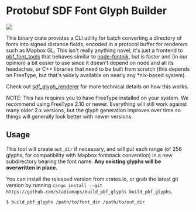 # Protobuf SDF Font Glyph Builder

[![](https://img.shields.io/crates/v/build_pbf_glyphs.svg)](https://crates.io/crates/build_pbf_glyphs)

This binary crate provides a CLI utility for batch converting a directory of fonts into
signed distance fields, encoded in a protocol buffer for renderers such as Mapbox GL. This
isn't really anything novel; it's just a frontend to
[pbf_font_tools](https://github.com/stadiamaps/pbf_font_tools) that behaves similar to
[node-fontnik](https://github.com/mapbox/node-fontnik), but is faster and (in our opinion)
a bit easier to use since it doesn't depend on node and all its headaches, or C++ libraries
that need to be built from scratch (this depends on FreeType, but that's widely available on
nearly any *nix-based system).

Check out
[sdf_glyph_renderer](https://github.com/stadiamaps/sdf_glyph_renderer) for more technical
details on how this works.

NOTE: This has requires you to have FreeType installed on your system. We recommend using
FreeType 2.10 or newer. Everything will still work against many older 2.x versions, but
the glyph generation improves over time so things will generally look better with newer
versions.

## Usage

This tool will create `out_dir` if necessary, and will put each range (of 256 glyphs, for
compatibility with Mapbox fontstack convention) in a new subdirectory bearing the font name.
**Any existing glyphs will be overwritten in place.**

You can install the released version from crates.io, or grab the latest git version by
running `cargo install --git https://github.com/stadiamaps/build_pbf_glyphs build_pbf_glyphs`. 

```
$ build_pbf_glyphs /path/to/font_dir /path/to/out_dir
```
